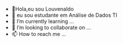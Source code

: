 - 👋Hola,eu sou Louvenaldo 
- 👀 eu sou estudante em Análise de Dados TI
- 🌱 I’m currently learning ...
- 💞️ I’m looking to collaborate on ...
- 📫 How to reach me ...

<!---
Serpantier97/Serpantier97 is a ✨ special ✨ repository because its `README.md` (this file) appears on your GitHub profile.
You can click the Preview link to take a look at your changes.
--->
